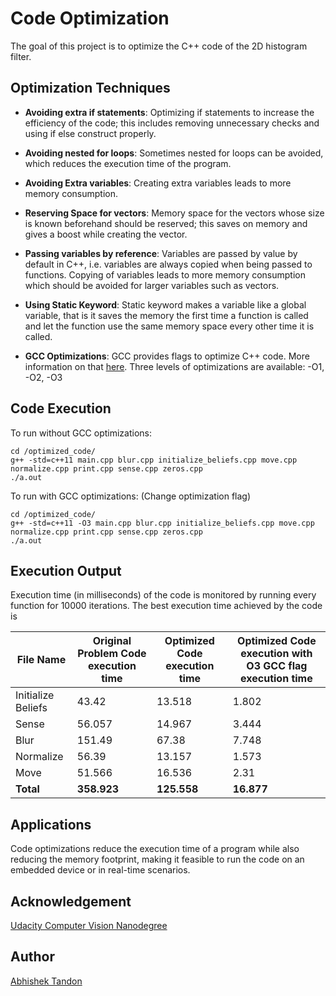 # Code Optimization 

The goal of this project is to optimize the C++ code of the 2D histogram filter. 

## Optimization Techniques

* **Avoiding extra if statements**: Optimizing if statements to increase the efficiency of the code; this includes removing unnecessary checks and using if else construct properly. 

* **Avoiding nested for loops**: Sometimes nested for loops can be avoided, which reduces the execution time of the program.
 
* **Avoiding Extra variables**: Creating extra variables leads to more memory consumption. 

* **Reserving Space for vectors**: Memory space for the vectors whose size is known beforehand should be reserved; this saves on memory and gives a boost while creating the vector. 

* **Passing variables by reference**: Variables are passed by value by default in C++, i.e. variables are always copied when being passed to functions. Copying of variables leads to more memory consumption which should be avoided for larger variables such as vectors.  

* **Using Static Keyword**: Static keyword makes a variable like a global variable, that is it saves the memory the first time a function is called and let the function use the same memory space every other time it is called. 

* **GCC Optimizations**: GCC provides flags to optimize C++ code. More information on that [here](https://gcc.gnu.org/onlinedocs/gcc/Optimize-Options.html). Three levels of optimizations are available: -O1, -O2, -O3 


## Code Execution 

To run without GCC optimizations: 
```
cd /optimized_code/
g++ -std=c++11 main.cpp blur.cpp initialize_beliefs.cpp move.cpp normalize.cpp print.cpp sense.cpp zeros.cpp
./a.out 
```
To run with GCC optimizations: (Change optimization flag)
```
cd /optimized_code/
g++ -std=c++11 -O3 main.cpp blur.cpp initialize_beliefs.cpp move.cpp normalize.cpp print.cpp sense.cpp zeros.cpp
./a.out 
```


## Execution Output 

Execution time (in milliseconds) of the code is monitored by running every function for 10000 iterations. The best execution time achieved by the code is 

| File Name  | Original Problem Code execution time | Optimized  Code execution time  | Optimized  Code execution with O3 GCC flag execution time |
 ----------- | ------------------------------------ | ------------------------------- | ----------------------------------------------------------- 
Initialize Beliefs | 43.42 | 13.518 | 1.802 |
Sense | 56.057 | 14.967 | 3.444 | 
Blur | 151.49 | 67.38 | 7.748 |
Normalize | 56.39 | 13.157 | 1.573 |
Move | 51.566 | 16.536 | 2.31 |
**Total** | **358.923** | **125.558** | **16.877** |


## Applications 

Code optimizations reduce the execution time of a program while also reducing the memory footprint, making it feasible to run the code on an embedded device or in real-time scenarios. 

## Acknowledgement 

[Udacity Computer Vision Nanodegree](https://github.com/udacity/) 

## Author 
[Abhishek Tandon](https://github.com/Tandon-A)

